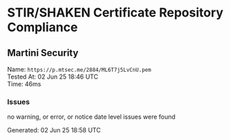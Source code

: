 # STIR/SHAKEN Certificate Repository Compliance

## Martini Security

Name: `https://p.mtsec.me/2884/ML6T7j5LvCnU.pem`\
Tested At: 02 Jun 25 18:46 UTC\
Time: 46ms

### Issues

no warning, or error, or notice date level issues were found

Generated: 02 Jun 25 18:58 UTC